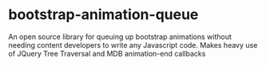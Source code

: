 # bootstrap-animation-queue
An open source library for queuing up bootstrap animations without needing content developers to write any Javascript code. Makes heavy use of JQuery Tree Traversal and MDB animation-end callbacks
